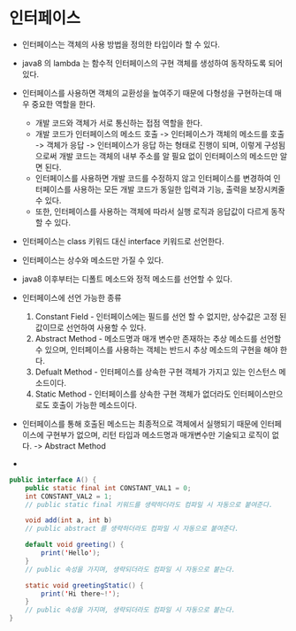 # 인터페이스

* 인터페이스는 객체의 사용 방법을 정의한 타입이라 할 수 있다.
* java8 의 lambda 는 함수적 인터페이스의 구현 객체를 생성하여 동작하도록 되어 있다.
* 인터페이스를 사용하면 객체의 교환성을 높여주기 때문에 다형성을 구현하는데 매우 중요한 역할을 한다.
    * 개발 코드와 객체가 서로 통신하는 접점 역할을 한다.
    * 개발 코드가 인터페이스의 메소드 호출 -> 인터페이스가 객체의 메소드를 호출 -> 객체가 응답 -> 인터페이스가 응답 하는 형태로 진행이 되며, 이렇게 구성됨으로써 개발 코드는 객체의 내부 주소를 알 필요 없이 인터페이스의 메소드만 알면 된다.
    * 인터페이스를 사용하면 개발 코드를 수정하지 않고 인터페이스를 변경하여 인터페이스를 사용하는 모든 개발 코드가 동일한 입력과 기능, 출력을 보장시켜줄 수 있다.
    * 또한, 인터페이스를 사용하는 객체에 따라서 실행 로직과 응답값이 다르게 동작 할 수 있다.
* 인터페이스는 class 키워드 대신 interface 키워드로 선언한다.
* 인터페이스는 상수와 메소드만 가질 수 있다.
* java8 이후부터는 디폴트 메소드와 정적 메소드를 선언할 수 있다.
* 인터페이스에 선언 가능한 종류
    1. Constant Field - 인터페이스에는 필드를 선언 할 수 없지만, 상수값은 고정 된 값이므로 선언하여 사용할 수 있다.
    2. Abstract Method - 메소드명과 매개 변수만 존재하는 추상 메소드를 선언할 수 있으며, 인터페이스를 사용하는 객체는 반드시 추상 메소드의 구현을 해야 한다.
    3. Defualt Method - 인터페이스를 상속한 구현 객체가 가지고 있는 인스턴스 메소드이다.
    4. Static Method - 인터페이스를 상속한 구현 객체가 없더라도 인터페이스만으로도 호출이 가능한 메소드이다.

* 인터페이스를 통해 호출된 메소드는 최종적으로 객체에서 실행되기 때문에 인터페이스에 구현부가 없으며, 리턴 타입과 메소드명과 매개변수만 기술되고 로직이 없다. -> Abstract Method
* 

```JAVA
public interface A() {
    public static final int CONSTANT_VAL1 = 0;
    int CONSTANT_VAL2 = 1;
    // public static final 키워드를 생략하더라도 컴파일 시 자동으로 붙여준다.

    void add(int a, int b)
    // public abstract 를 생략하더라도 컴파일 시 자동으로 붙여준다.

    default void greeting() {
        print('Hello');
    }
    // public 속성을 가지며, 생략되더라도 컴파일 시 자동으로 붙는다.

    static void greetingStatic() {
        print('Hi there~!');
    }
    // public 속성을 가지며, 생략되더라도 컴파일 시 자동으로 붙는다.
}
```